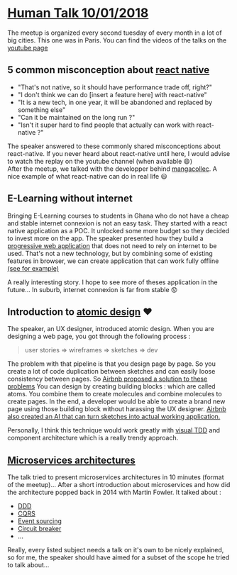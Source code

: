# [Human Talk 10/01/2018](https://www.meetup.com/HumanTalks-Paris/events/246478316/)

The meetup is organized every second tuesday of every month in a lot of big cities. This one was in Paris.
You can find the videos of the talks on the [youtube page](https://www.youtube.com/channel/UCKFAwlgWiAB4vUpgnS63qog/)

## 5 common misconception about [react native](https://facebook.github.io/react-native/)

* "That's not native, so it should have performance trade off, right?"
* "I don't think we can do [insert a feature here] with react-native"
* "It is a new tech, in one year, it will be abandoned and replaced by something else"
* "Can it be maintained on the long run ?"
* "Isn't it super hard to find people that actually can work with react-native ?"

The speaker answered to these commonly shared misconceptions about react-native. If you never heard about react-native until
here, I would advise to watch the replay on the youtube channel (when available :smile:)  
After the meetup, we talked with the developper behind [mangacollec](https://www.mangacollec.com/). A nice example of
what react-native can do in real life :smiley:

## E-Learning without internet

Bringing E-Learning courses to students in Ghana who do not have a cheap and stable internet connexion is not an easy task.
They started with a react native application as a POC. It unlocked some more budget so they decided to invest more on
the app. The speaker presented how they build a [progressive web application](https://developers.google.com/web/progressive-web-apps/) 
that does not need to rely on internet to be used. That's not a new technology, but by combining some of existing features
in browser, we can create application that can work fully offline [(see for example)](https://www.pokedex.org/) 

A really interesting story. I hope to see more of theses application in the future... In suburb, internet connexion is
far from stable :worried: 

## Introduction to [atomic design](https://medium.com/@audreyhacq/l-atomic-design-une-m%C3%A9thode-de-co-creation-prometteuse-bd9d5fc2b2ad) :heart:

The speaker, an UX designer, introduced atomic design. When you are designing a web page, you got through the following process :  
> user stories => wireframes => sketches => dev

The problem with that pipeline is that you design page by page. So you create a lot of code duplication between sketches 
and can easily loose consistency between pages. So [Airbnb proposed a solution to these problems](https://airbnb.design/building-a-visual-language/) 
You can design by creating building blocks : which are called atoms. You combine them to create molecules and 
combine molecules to create pages.
In the end, a developer would be able to create a brand new page using those building block without harassing the UX designer.
[Airbnb also created an AI that can turn sketches into actual working application.](https://thenextweb.com/artificial-intelligence/2017/10/25/airbnb-ai-sketches-design-code/)

Personally, I think this technique would work greatly with [visual TDD](https://toucantoco.com/en/tech-blog/tech/visual-tdd)
and component architecture which is a really trendy approach.

## [Microservices architectures](https://martinfowler.com/articles/microservices.html)

The talk tried to present microservices architectures in 10 minutes (format of the meetup)... After a short introduction about
microservices and how did the architecture popped back in 2014 with Martin Fowler.
It talked about :
* [DDD](https://herbertograca.com/2017/11/16/explicit-architecture-01-ddd-hexagonal-onion-clean-cqrs-how-i-put-it-all-together/)
* [CQRS](https://msdn.microsoft.com/en-us/library/jj591577.aspx)
* [Event sourcing](http://www.draganstepanovic.com/2017/10/28/minimizing-consistency-boundary-with-event-sourcing/)
* [Circuit breaker](https://medium.com/netflix-techblog/making-the-netflix-api-more-resilient-a8ec62159c2d)
* ...

Really, every listed subject needs a talk on it's own to be nicely explained, so for me, the speaker should have aimed for 
a subset of the scope he tried to talk about...